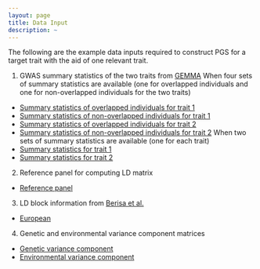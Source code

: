 ```yaml
---
layout: page
title: Data Input
description: ~
---
```

The following are the example data inputs required to construct PGS for a target trait with the aid of one relevant trait. 
1. GWAS summary statistics of the two traits from [GEMMA](https://github.com/genetics-statistics/GEMMA)
When four sets of summary statistics are available (one for overlapped individuals and one for non-overlapped individuals for the two traits)
  * [Summary statistics of overlapped individuals for trait 1](https://github.com/yuanzhongshang/GIFT/blob/main/example/Zx.txt)
  * [Summary statistics of non-overlapped individuals for trait 1](https://github.com/yuanzhongshang/GIFT/blob/main/example/Zy.txt)
  * [Summary statistics of overlapped individuals for trait 2](https://github.com/yuanzhongshang/GIFT/blob/main/example/X.txt)
  * [Summary statistics of non-overlapped individuals for trait 2](https://github.com/yuanzhongshang/GIFT/blob/main/example/Y.txt)
 When two sets of summary statistics are available (one for each trait)
  * [Summary statistics for trait 1](https://github.com/yuanzhongshang/GIFT/blob/main/example/Zx.txt)
  * [Summary statistics for trait 2](https://github.com/yuanzhongshang/GIFT/blob/main/example/X.txt)
  
2. Reference panel for computing LD matrix
  * [Reference panel](https://github.com/yuanzhongshang/GIFT/blob/main/example/Zscore1.txt)

3. LD block information from [Berisa et al.](https://www.ncbi.nlm.nih.gov/pmc/articles/PMC4731402/)
  * [European](https://github.com/xuchang0201/mtPGS/blob/main/data/EUR_LD_Block.txt)
 
4. Genetic and environmental variance component matrices
  * [Genetic variance component](https://github.com/xuchang0201/mtPGS/blob/main/data/v_g.txt)
  * [Environmental variance component](https://github.com/xuchang0201/mtPGS/blob/main/data/v_e.txt)
